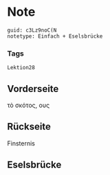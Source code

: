 # Note
```
guid: c3Lz9noC(N
notetype: Einfach + Eselsbrücke
```

### Tags
```
Lektion28
```

## Vorderseite
τὸ σκότος, ους

## Rückseite
Finsternis

## Eselsbrücke

